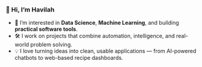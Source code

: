 ### 👋 Hi, I’m Havilah

- 👀 I’m interested in **Data Science**, **Machine Learning**, and building **practical software tools**.
- 🛠️ I work on projects that combine automation, intelligence, and real-world problem solving.
- 💡 I love turning ideas into clean, usable applications — from AI-powered chatbots to web-based recipe dashboards.




<!---
havilah-12/havilah-12 is a ✨ special ✨ repository because its `README.md` (this file) appears on your GitHub profile.
You can click the Preview link to take a look at your changes.
--->
